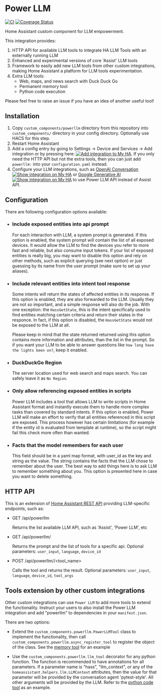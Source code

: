 # Power LLM
[![CI](https://github.com/Shulyaka/powerllm/actions/workflows/powerllm.yml/badge.svg?branch=master)](https://github.com/Shulyaka/powerllm/actions/workflows/powerllm.yml)
[![Coverage Status](https://coveralls.io/repos/github/Shulyaka/powerllm/badge.svg?branch=master)](https://coveralls.io/github/Shulyaka/powerllm?branch=master)

Home Assistant custom component for LLM empowerment.

This integration provides:

1. HTTP API for available LLM tools to integrate HA LLM Tools with an externally running LLM
2. Enhanced and experimental versions of core 'Assist' LLM tools
3. Framework to easily add new LLM tools from other custom integrations, making Home Assistant a platform for LLM tools experimentation.
4. Extra LLM tools:
   * Web, maps, and news search with Duck Duck Go
   * Permanent memory tool
   * Python code execution

Please feel free to raise an issue if you have an idea of another useful tool!

## Installation

1. Copy `custom_components/powerllm` directory from this repository into `custom_components/` directory in your config directory. Optionally use HACS for this step.
2. Restart Home Assistant
3. Add a config entry by going to Settings -> Device and Services -> Add integration or by pressing here: [![Add integration to My HA](https://my.home-assistant.io/badges/config_flow_start.svg)](https://my.home-assistant.io/redirect/config_flow_start/?domain=powerllm). If you only need the HTTP API but not the extra tools, then you can just add `powerllm:` into your `configuration.yaml` instead.
4. Configure your LLM integrations, such as [OpenAI Conversation](https://www.home-assistant.io/integrations/openai_conversation/) [![Show integration on My HA](https://my.home-assistant.io/badges/integration.svg)](https://my.home-assistant.io/redirect/integration/?domain=openai_conversation) or [Google Generative AI](https://www.home-assistant.io/integrations/google_generative_ai_conversation/) [![Show integration on My HA](https://my.home-assistant.io/badges/integration.svg)](https://my.home-assistant.io/redirect/integration/?domain=google_generative_ai_conversation) to use Power LLM API instead of Assist API.

## Configuration

There are following configuration options available:

* ### Include exposed entities into api prompt
  For each interaction with LLM, a system prompt is generated. If this option is enabled, the system prompt will contain the list of all exposed devices. It would allow the LLM to find the devices you refer to more fast and reliable, but also consume input tokens. If your list of exposed entities is really big, you may want to disable this option and rely on other methods, such as explicit querying (see next option) or just guessing by its name from the user prompt (make sure to set up your aliases).

* ### Include relevant entities into intent tool response
  Some intents will return the states of affected entities in its response. If this option is enabled, they are also forwarded to the LLM. Usually they are not so important, and a simple response will also do the job. With one exception: the `HassGetState`, this is the intent specifically used to find entities matching certain criteria and return their states in the responce. In fact, if this option is disabled, the `HassGetState` would not be exposed to the LLM at all.

  Please keep in mind that the state returned returned using this option contains more information and attributes, than the list in the prompt. So if you want your LLM to be able to answer questions like `how long have the lights been on?`, keep it enabled.

* ### DuckDuckGo Region
  The server location used for web search and maps search. You can safely leave it as `No Region`.

* ### Only allow referencing exposed entities in scripts
  Power LLM includes a tool that allows LLM to write scripts in Home Assistant format and instantly execute them to handle more complex tasks than covered by standard intents. If this option is enabled, Power LLM will make an effort to verify that all entities referenced in this script are exposed. This process however has certain limitations (for example if the entity id is evaluated from template at runtime), so the script might fail this check more often than wanted.

* ### Facts that the model remembers for each user
  This field should be in a yaml map format, with user_id as the key and string as the value. The string contains the facts that the LLM chose to remember about the user. The best way to add things here is to ask LLM to remember something about you. This option is presented here in case you want to delete something.

## HTTP API

This is an extension of [Home Assistant REST API](https://developers.home-assistant.io/docs/api/rest/) providing LLM-specific endpoints, such as:

* GET /api/powerllm

  Returns the list available LLM API, such as 'Assist', 'Power LLM', etc

* GET /api/powerllm/<api>

  Returns the prompt and the list of tools for a specific api. Optional parameters: `user_input`, `language`, `device_id`

* POST /api/powerllm/<api>/<tool_name>

  Calls the tool and returns the result. Optional parameters: `user_input`, `language`, `device_id`, `tool_args`

## Tools extension by other custom integrations

Other custom integrations can use `Power LLM` to add more tools to extend the functionality. Instruct your users to also install the Power LLM integration and add "powerllm" to dependencies in your `manifest.json`.

There are two options:

* Extend the `custom_components.powerllm.PowerLLMTool` class to implement the functionality, then call `custom_components.powerllm.async_register_tool` to register the object of the class. See the [memory tool](https://github.com/Shulyaka/powerllm/blob/master/custom_components/powerllm/tools/memory.py) for an example

* Use the `custom_components.powerllm.llm_tool` decorator for any python function. The function is recommended to have annotations for all parameters. If a parameter name is "hass", "llm_context", or any of the `homeassistant.helpers.llm.LLMContext` attributes, then the value for that parameter will be provided by the conversation agent 'pytest-style'. All other arguments will be provided by the LLM. Refer to the [python code tool](https://github.com/Shulyaka/powerllm/blob/master/custom_components/powerllm/tools/python_code.py) as an example.
